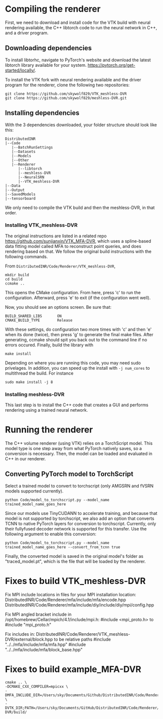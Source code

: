# Compiling the renderer

First, we need to download and install code for the VTK build with neural rendering available, the C++ libtorch code to run the neural network in C++, and a driver program.

## Downloading dependencies

To install libtorhc, navigate to PyTorch's website and download the latest libtorch library available for your system. https://pytorch.org/get-started/locally/.

To install the VTK fork with neural rendering available and the driver program for the renderer, clone the following two repositories:

```
git clone https://github.com/skywolf829/VTK_meshless-DVR
git clone https://github.com/skywolf829/meshless-DVR.git
```

## Installing dependencies

With the 3 dependencies downloaded, your folder structure should look like this:
```
DistributedINR
|--Code
   |--BatchRunSettings
   |--Datasets
   |--Models
   |--Other
   |--Renderer
      |--libtorch
      |--meshless-DVR
      |--NeuralSRN
      |--VTK_meshless-DVR
|--Data
|--Output
|--SavedModels
|--tensorboard
```

We only need to compile the VTK build and then the meshless-DVR, in that order.

### Installing VTK_meshless-DVR
 
The original instructions are listed in a related repo https://github.com/sunjianxin/VTK_MFA-DVR, which uses a spline-based data fitting model called MFA to reconstruct point queries, and does rendering based on that. We follow the original build instructions with the following commands.

From ```DistributedINR/Code/Renderer/VTK_meshless-DVR```,

```
mkdir build
cd build
ccmake ..
```

This opens the CMake configuration. From here, press 'c' to run the configuration. Afterward, press 'e' to exit (if the configuration went well).

Now, you should see an options screen. Be sure that:
```
BUILD_SHARED_LIBS       ON
CMAKE_BUILD_TYPE        Release
```

With these settings, do configuration two more times with 'c' and then 'e' when its done (twice), then press 'g' to generate the final make files. After generating, ccmake should spit you back out to the command line if no errors occured. Finally, build the library with

```
make install
```

Depending on where you are running this code, you may need sudo privelages. In addition, you can speed up the install with ```-j num_cores``` to multithread the build. For instance

```
sudo make install -j 8
```

### Installing meshless-DVR

This last step is to install the C++ code that creates a GUI and performs rendering using a trained neural network.

# Running the renderer

The C++ volume renderer (using VTK) relies on a TorchScript model. This model type is one step away from what PyTorch natively saves, so a conversion is necessary.
Then, the model can be loaded and evaluated in C++ in our renderer.

## Converting PyTorch model to TorchScript

Select a trained model to convert to torchscript (only AMGSRN and fVSRN models supported currently).

```
python Code/model_to_torchscript.py --model_name trained_model_name_goes_here 
```

Since our models use TinyCUDANN to accelerate training, and because that model is not supported by torchscript, we also add an option that converts TCNN to native PyTorch layers for conversion to torchscript. Currently, only their fullyfused decoder network is supported for this transfer. Use the following argument to enable this conversion:

```
python Code/model_to_torchscript.py --model_name trained_model_name_goes_here --convert_from_tcnn true 
```

Finally, the converted model is saved in the original model's folder as "traced_model.pt", which is the file that will be loaded by the renderer.


# Fixes to build VTK_meshless-DVR

Fix MPI include locations in files for your MPI installation location:
DistributedINR/Code/Renderer/mfa/include/mfa/encode.hpp
DistributedINR/Code/Renderer/mfa/include/diy/include/diy/mpi/config.hpp

Fix MPI angled bracket include in /opt/homebrew/Cellar/mpich/4.1/include/mpi.h:
#include <mpi_proto.h> 
to
#include "mpi_proto.h"

Fix includes in:
DistributedINR/Code/Renderer/VTK_meshless-DVR/external/block.hpp
to be relative paths
#include    "../../mfa/include/mfa/mfa.hpp"
#include    "../../mfa/include/mfa/block_base.hpp"

# Fixes to build example_MFA-DVR

```
cmake .. \
-DCMAKE_CXX_COMPILER=mpicxx \
-DMFA_INCLUDE_DIR=/Users/sky/Documents/Github/DistributedINR/Code/Renderer/mfa/include/ \
-DVTK_DIR;PATH=/Users/sky/Documents/GitHub/DistributedINR/Code/Renderer/VTK_meshless-DVR/build/
```